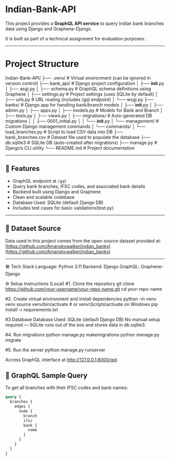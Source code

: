 # Indian-Bank-API

This project provides a **GraphQL API service** to query Indian bank branches data using Django and Graphene-Django.

It is built as part of a technical assignment for evaluation purposes.

---
# Project Structure

Indian-Bank-API/
├── .venv/                      # Virtual environment (can be ignored in version control)
├── bank_api/                   # Django project configuration
│   ├── __init__.py
│   ├── asgi.py
│   ├── schema.py               # GraphQL schema definitions using Graphene
│   ├── settings.py             # Project settings (uses SQLite by default)
│   ├── urls.py                 # URL routing (includes /gql endpoint)
│   └── wsgi.py
├── banks/                      # Django app for handling bank/branch models
│   ├── __init__.py
│   ├── admin.py
│   ├── apps.py
│   ├── models.py               # Models for Bank and Branch
│   ├── tests.py
│   ├── views.py
│   ├── migrations/             # Auto-generated DB migrations
│   │   ├── 0001_initial.py
│   │   └── __init__.py
│   └── management/             # Custom Django management commands
│       └── commands/
│           └── load_branches.py  # Script to load CSV data into DB
├── bank_branches.csv           # Dataset file used to populate the database
├── db.sqlite3                  # SQLite DB (auto-created after migrations)
├── manage.py                   # Django’s CLI utility
└── README.md                   # Project documentation





---

## 🚀 Features

- GraphQL endpoint at `/gql`
- Query bank branches, IFSC codes, and associated bank details
- Backend built using Django and Graphene
- Clean and scalable codebase
- Database Used: SQLite (default Django DB)
- Includes test cases for basic validations(test.py)

---

## 📂 Dataset Source

Data used in this project comes from the open-source dataset provided at:
[https://github.com/Amanskywalker/indian_banks](https://github.com/Amanskywalker/indian_banks)

---
🛠️ Tech Stack
Language: Python 3.11
Backend: Django
GraphQL: Graphene-Django

⚙️ Setup Instructions (Local)
#1. Clone the repository
git clone https://github.com/your-username/your-repo-name.git
cd your-repo-name

#2. Create virtual environment and install dependencies
python -m venv venv
source venv/bin/activate  # or venv\Scripts\activate on Windows
pip install -r requirements.txt

#3.Database
Database Used: SQLite (default Django DB)
No manual setup required — SQLite runs out of the box and stores data in db.sqlite3.

#4. Run migrations
python manage.py makemigrations
python manage.py migrate

#5. Run the server
python manage.py runserver

Access GraphQL interface at http://127.0.0.1:8000/gql.




## 🔗 GraphQL Sample Query

To get all branches with their IFSC codes and bank names:

```graphql
query {
  branches {
    edges {
      node {
        branch
        ifsc
        bank {
          name
        }
      }
    }
  }
}
